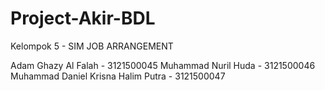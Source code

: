 # Project-Akir-BDL
Kelompok 5 - SIM JOB ARRANGEMENT

Adam Ghazy Al Falah - 3121500045
Muhammad Nuril Huda - 3121500046
Muhammad Daniel Krisna Halim Putra - 3121500047

